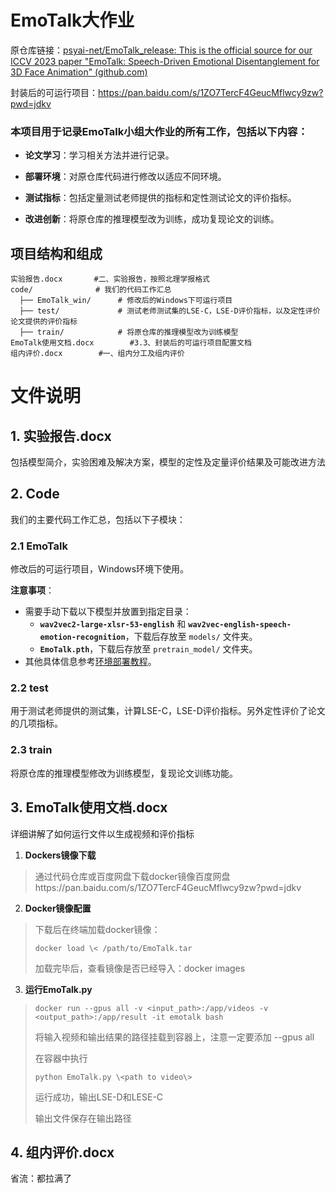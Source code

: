 # EmoTalk大作业

原仓库链接：[psyai-net/EmoTalk_release: This is the official source for our ICCV 2023 paper "EmoTalk: Speech-Driven Emotional Disentanglement for 3D Face Animation" (github.com)](https://github.com/psyai-net/EmoTalk_release)

封装后的可运行项目：https://pan.baidu.com/s/1ZO7TercF4GeucMflwcy9zw?pwd=jdkv

###  本项目用于记录EmoTalk小组大作业的所有工作，包括以下内容：

- **论文学习**：学习相关方法并进行记录。

- **部署环境**：对原仓库代码进行修改以适应不同环境。

- **测试指标**：包括定量测试老师提供的指标和定性测试论文的评价指标。

- **改进创新**：将原仓库的推理模型改为训练，成功复现论文的训练。

  

## 项目结构和组成
```plaintext
实验报告.docx       #二、实验报告，按照北理学报格式
code/              # 我们的代码工作汇总
  ├── EmoTalk_win/      # 修改后的Windows下可运行项目
  ├── test/             # 测试老师测试集的LSE-C，LSE-D评价指标，以及定性评价论文提供的评价指标
  ├── train/            # 将原仓库的推理模型改为训练模型
EmoTalk使用文档.docx        #3.3、封装后的可运行项目配置文档
组内评价.docx        #一、组内分工及组内评价
```


# 文件说明

## 1. 实验报告.docx
包括模型简介，实验困难及解决方案，模型的定性及定量评价结果及可能改进方法

## 2. Code
我们的主要代码工作汇总，包括以下子模块：

### 2.1 EmoTalk
修改后的可运行项目，Windows环境下使用。

**注意事项**：
- 需要手动下载以下模型并放置到指定目录：
  - **`wav2vec2-large-xlsr-53-english`** 和 **`wav2vec-english-speech-emotion-recognition`**，下载后存放至 `models/` 文件夹。
  - **`EmoTalk.pth`**，下载后存放至 `pretrain_model/` 文件夹。
- 其他具体信息参考[环境部署教程](code/EmoTalk_win#readme)。

### 2.2 test
用于测试老师提供的测试集，计算LSE-C，LSE-D评价指标。另外定性评价了论文的几项指标。

### 2.3 train
将原仓库的推理模型修改为训练模型，复现论文训练功能。

## 3. EmoTalk使用文档.docx

详细讲解了如何运行文件以生成视频和评价指标

1.  **Dockers镜像下载**

> 通过代码仓库或百度网盘下载docker镜像百度网盘https://pan.baidu.com/s/1ZO7TercF4GeucMflwcy9zw?pwd=jdkv

2.  **Docker镜像配置**

> 下载后在终端加载docker镜像：
>
> ```
> docker load \< /path/to/EmoTalk.tar
> ```
>
> 加载完毕后，查看镜像是否已经导入：docker images

3.  **运行EmoTalk.py**

> ```
> docker run --gpus all -v <input_path>:/app/videos -v <output_path>:/app/result -it emotalk bash
> ```
>
> 将输入视频和输出结果的路径挂载到容器上，注意一定要添加 \--gpus all
>
> 在容器中执行 
>
> ```
> python EmoTalk.py \<path to video\>
> ```
>
> 运行成功，输出LSE-D和LESE-C
>
> 输出文件保存在输出路径

## 4. 组内评价.docx

省流：都拉满了

